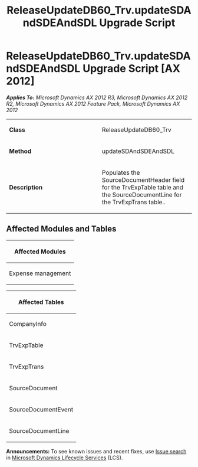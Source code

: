 ﻿---
title: ReleaseUpdateDB60_Trv.updateSDAndSDEAndSDL Upgrade Script
TOCTitle: ReleaseUpdateDB60_Trv.updateSDAndSDEAndSDL Upgrade Script
ms:assetid: ada37e56-067c-1e97-f001-ca711aca3bf4
ms:mtpsurl: https://msdn.microsoft.com/en-us/library/JJ686525(v=AX.60)
ms:contentKeyID: 49710480
ms.date: 05/18/2015
mtps_version: v=AX.60
---

# ReleaseUpdateDB60\_Trv.updateSDAndSDEAndSDL Upgrade Script [AX 2012]


_**Applies To:** Microsoft Dynamics AX 2012 R3, Microsoft Dynamics AX 2012 R2, Microsoft Dynamics AX 2012 Feature Pack, Microsoft Dynamics AX 2012_

<table>
<colgroup>
<col style="width: 50%" />
<col style="width: 50%" />
</colgroup>
<tbody>
<tr class="odd">
<td><p><strong>Class</strong></p></td>
<td><p>ReleaseUpdateDB60_Trv</p></td>
</tr>
<tr class="even">
<td><p><strong>Method</strong></p></td>
<td><p>updateSDAndSDEAndSDL</p></td>
</tr>
<tr class="odd">
<td><p><strong>Description</strong></p></td>
<td><p>Populates the SourceDocumentHeader field for the TrvExpTable table and the SourceDocumentLine for the TrvExpTrans table..</p></td>
</tr>
</tbody>
</table>


## Affected Modules and Tables

<table>
<colgroup>
<col style="width: 100%" />
</colgroup>
<thead>
<tr class="header">
<th><p>Affected Modules</p></th>
</tr>
</thead>
<tbody>
<tr class="odd">
<td><p>Expense management</p></td>
</tr>
</tbody>
</table>


<table>
<colgroup>
<col style="width: 100%" />
</colgroup>
<thead>
<tr class="header">
<th><p>Affected Tables</p></th>
</tr>
</thead>
<tbody>
<tr class="odd">
<td><p>CompanyInfo</p></td>
</tr>
<tr class="even">
<td><p>TrvExpTable</p></td>
</tr>
<tr class="odd">
<td><p>TrvExpTrans</p></td>
</tr>
<tr class="even">
<td><p>SourceDocument</p></td>
</tr>
<tr class="odd">
<td><p>SourceDocumentEvent</p></td>
</tr>
<tr class="even">
<td><p>SourceDocumentLine</p></td>
</tr>
</tbody>
</table>

  
**Announcements:** To see known issues and recent fixes, use [Issue search](http://go.microsoft.com/fwlink/?linkid=389258) in [Microsoft Dynamics Lifecycle Services](http://go.microsoft.com/fwlink/?linkid=306505) (LCS).

